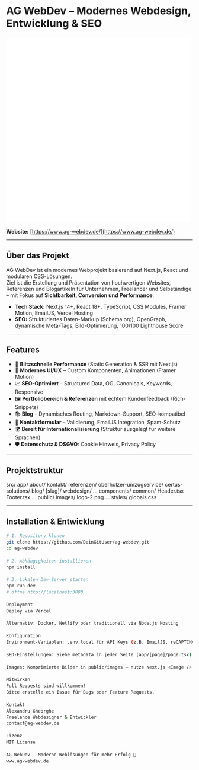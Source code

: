 # AG WebDev – Modernes Webdesign, Entwicklung & SEO

![AG WebDev Logo](public/logo-2.png)

**Website:** [https://www.ag-webdev.de/](https://www.ag-webdev.de/)

---

## Über das Projekt

AG WebDev ist ein modernes Webprojekt basierend auf Next.js, React und modularen CSS-Lösungen.  
Ziel ist die Erstellung und Präsentation von hochwertigen Websites, Referenzen und Blogartikeln für Unternehmen, Freelancer und Selbständige – mit Fokus auf **Sichtbarkeit, Conversion und Performance**.

- **Tech Stack:** Next.js 14+, React 18+, TypeScript, CSS Modules, Framer Motion, EmailJS, Vercel Hosting
- **SEO:** Strukturiertes Daten-Markup (Schema.org), OpenGraph, dynamische Meta-Tags, Bild-Optimierung, 100/100 Lighthouse Score

---

## Features

- 🚀 **Blitzschnelle Performance** (Static Generation & SSR mit Next.js)
- 🎨 **Modernes UI/UX** – Custom Komponenten, Animationen (Framer Motion)
- 📈 **SEO-Optimiert** – Structured Data, OG, Canonicals, Keywords, Responsive
- 🖼️ **Portfoliobereich & Referenzen** mit echtem Kundenfeedback (Rich-Snippets)
- 📚 **Blog** – Dynamisches Routing, Markdown-Support, SEO-kompatibel
- 📨 **Kontaktformular** – Validierung, EmailJS Integration, Spam-Schutz
- 🌍 **Bereit für Internationalisierung** (Struktur ausgelegt für weitere Sprachen)
- 🛡️ **Datenschutz & DSGVO**: Cookie Hinweis, Privacy Policy

---

## Projektstruktur

src/
app/
about/
kontakt/
referenzen/
oberholzer-umzugservice/
certus-solutions/
blog/
[slug]/
webdesign/
...
components/
common/
Header.tsx
Footer.tsx
...
public/
images/
logo-2.png
...
styles/
globals.css

---

## Installation & Entwicklung

```bash
# 1. Repository klonen
git clone https://github.com/DeinGitUser/ag-webdev.git
cd ag-webdev

# 2. Abhängigkeiten installieren
npm install

# 3. Lokalen Dev-Server starten
npm run dev
# öffne http://localhost:3000

Deployment
Deploy via Vercel

Alternativ: Docker, Netlify oder traditionell via Node.js Hosting

Konfiguration
Environment-Variablen: .env.local für API Keys (z.B. EmailJS, reCAPTCHA)

SEO-Einstellungen: Siehe metadata in jeder Seite (app/[page]/page.tsx)

Images: Komprimierte Bilder in public/images – nutze Next.js <Image /> für beste Performance

Mitwirken
Pull Requests sind willkommen!
Bitte erstelle ein Issue für Bugs oder Feature Requests.

Kontakt
Alexandru Gheorghe
Freelance Webdesigner & Entwickler
contact@ag-webdev.de

Lizenz
MIT License

AG WebDev – Moderne Weblösungen für mehr Erfolg 🚀
www.ag-webdev.de
```
